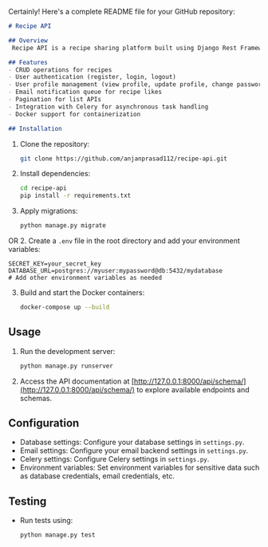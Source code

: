 Certainly! Here's a complete README file for your GitHub repository:

```markdown
# Recipe API

## Overview
 Recipe API is a recipe sharing platform built using Django Rest Framework (DRF). It provides a set of RESTful APIs for managing recipes, user profiles, authentication, and more.

## Features
- CRUD operations for recipes
- User authentication (register, login, logout)
- User profile management (view profile, update profile, change password)
- Email notification queue for recipe likes
- Pagination for list APIs
- Integration with Celery for asynchronous task handling
- Docker support for containerization

## Installation
```
1. Clone the repository:
   ```bash
   git clone https://github.com/anjanprasad112/recipe-api.git
   ```

2. Install dependencies:
   ```bash
   cd recipe-api
   pip install -r requirements.txt
   ```
3. Apply migrations:
   ```bash
   python manage.py migrate
   ```
OR
2. Create a `.env` file in the root directory and add your environment variables:
   ```
   SECRET_KEY=your_secret_key
   DATABASE_URL=postgres://myuser:mypassword@db:5432/mydatabase
   # Add other environment variables as needed
   ```

3. Build and start the Docker containers:
   ```bash
   docker-compose up --build

## Usage
1. Run the development server:
   ```bash
   python manage.py runserver
   ```
2. Access the API documentation at [http://127.0.0.1:8000/api/schema/](http://127.0.0.1:8000/api/schema/) to explore available endpoints and schemas.

## Configuration
- Database settings: Configure your database settings in `settings.py`.
- Email settings: Configure your email backend settings in `settings.py`.
- Celery settings: Configure Celery settings in `settings.py`.
- Environment variables: Set environment variables for sensitive data such as database credentials, email credentials, etc.

## Testing
- Run tests using:
  ```bash
  python manage.py test
  ```

